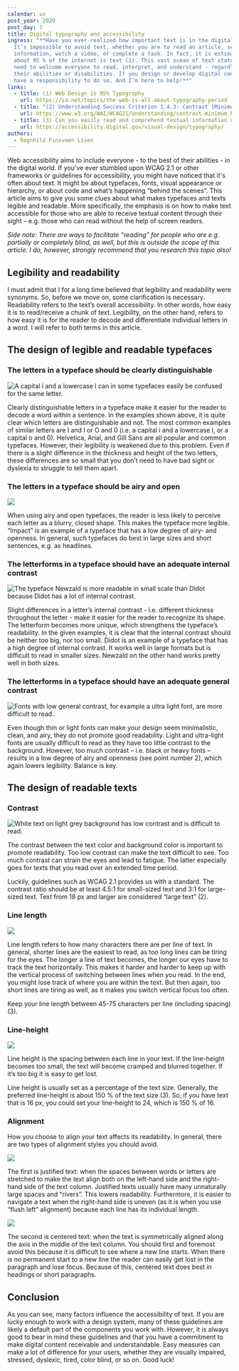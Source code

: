 ```yaml
---
calendar: ux
post_year: 2020
post_day: 7
title: Digital typography and accessibility
ingress: "**Have you ever realized how important text is in the digital sphere?
  It’s impossible to avoid text, whether you are to read an article, search for
  information, watch a video, or complete a task. In fact, it is estimated that
  about 95 % of the internet is text (1). This vast ocean of text states the
  need to welcome everyone to read, interpret, and understand - regardless of
  their abilities or disabilities. If you design or develop digital content, you
  have a responsibility to do so. And I’m here to help!**"
links:
  - title: (1) Web Design is 95% Typography
    url: https://ia.net/topics/the-web-is-all-about-typography-period
  - title: "(2) Understanding Success Criterion 1.4.3: Contrast (Minimum)"
    url: https://www.w3.org/WAI/WCAG21/Understanding/contrast-minimum.html
  - title: (3) Can you easily read and comprehend textual information on the page?
    url: https://accessibility.digital.gov/visual-design/typography/
authors:
  - Ragnhild Finsveen Liven
---
```

Web accessibility aims to include everyone - to the best of their abilities - in the digital world. If you’ve ever stumbled upon WCAG 2.1 or other frameworks or guidelines for accessibility, you might have noticed that it's often about text. It might be about typefaces, fonts, visual appearance or hierarchy, or about code and what’s happening “behind the scenes”. This article aims to give you some clues about what makes typefaces and texts legible and readable. More specifically, the emphasis is on how to make text accessible for those who are able to receive textual content through their sight – e.g. those who can read without the help of screen readers. 

*Side note: There are ways to facilitate “reading” for people who are e.g. partially or completely blind, as well, but this is outside the scope of this article. I do, however, strongly recommend that you research this topic also!*

## Legibility and readability

I must admit that I for a long time believed that legibility and readability were synonyms. So, before we move on, some clarification is necessary. Readability refers to the text’s overall accessibility. In other words, how easy it is to read/receive a chunk of text. Legibility, on the other hand, refers to how easy it is for the reader to decode and differentiate individual letters in a word. I will refer to both terms in this article.

## The design of legible and readable typefaces

### The letters in a typeface should be clearly distinguishable

![A capital i and a lowercase l can in some typefaces easily be confused for the same letter.](/assets/unique-letters.png)

Clearly distinguishable letters in a typeface make it easier for the reader to decode a word within a sentence. In the examples shown above, it is quite clear which letters are distinguishable and not. The most common examples of similar letters are I and l or O and 0 (i.e. a capital i and a lowercase l, or a capital o and 0). Helvetica, Arial, and Gill Sans are all popular and common typefaces. However, their legibility is weakened due to this problem. Even if there is a slight difference in the thickness and height of the two letters, these differences are so small that you don’t need to have bad sight or dyslexia to struggle to tell them apart.

### The letters in a typeface should be airy and open

![](/assets/airy-and-open-letters.png)

When using airy and open typefaces, the reader is less likely to perceive each letter as a blurry, closed shape. This makes the typeface more legible. “Impact” is an example of a typeface that has a low degree of airy- and openness. In general, such typefaces do best in large sizes and short sentences, e.g. as headlines.

### The letterforms in a typeface should have an adequate internal contrast

![The typeface Newzald is more readable in small scale than Didot because Didot has a lot of internal contrast.](/assets/internal-contrast.png)

Slight differences in a letter’s internal contrast - i.e. different thickness throughout the letter - make it easier for the reader to recognize its shape. The letterform becomes more unique, which strengthens the typeface’s readability. In the given examples, it is clear that the internal contrast should be neither too big, nor too small. Didot is an example of a typeface that has a high degree of internal contrast. It works well in large formats but is difficult to read in smaller sizes. Newzald on the other hand works pretty well in both sizes.

### The letterforms in a typeface should have an adequate general contrast

![Fonts with low general contrast, for example a ultra light font, are more difficult to read.](/assets/general-contrast.png)

Even though thin or light fonts can make your design seem minimalistic, clean, and airy, they do not promote good readability. Light and ultra-light fonts are usually difficult to read as they have too little contrast to the background. However, too much contrast – i.e. black or heavy fonts – results in a low degree of airy and openness (see point number 2), which again lowers legibility. Balance is key.

## The design of readable texts

### Contrast

![White text on light grey background has low contrast and is difficult to read.](/assets/contrast.png)

The contrast between the text color and background color is important to promote readability. Too low contrast can make the text difficult to see. Too much contrast can strain the eyes and lead to fatigue. The latter especially goes for texts that you read over an extended time period.

Luckily, guidelines such as WCAG 2.1 provides us with a standard. The contrast ratio should be at least 4.5:1 for small-sized text and 3:1 for large-sized text. Text from 18 px and larger are considered “large text” (2).

### Line length

![](/assets/line-lenght.png)

Line length refers to how many characters there are per line of text. In general, shorter lines are the easiest to read, as too long lines can be tiring for the eyes. The longer a line of text becomes, the longer our eyes have to track the text horizontally. This makes it harder and harder to keep up with the vertical process of switching between lines when you read. In the end, you might lose track of where you are within the text. But then again, too short lines are tiring as well, as it makes you switch vertical focus too often.

Keep your line length between 45-75 characters per line (including spacing) (3).

### Line-height

![](/assets/line-height.png)

Line height is the spacing between each line in your text. If the line-height becomes too small, the text will become cramped and blurred together. If it’s too big it is easy to get lost.

Line height is usually set as a percentage of the text size. Generally, the preferred line-height is about 150 % of the text size (3). So, if you have text that is 16 px, you could set your line-height to 24, which is 150 % of 16.

### Alignment

How you choose to align your text affects its readability. In general, there are two types of alignment styles you should avoid.

![](/assets/justified-rivers.png)

The first is justified text: when the spaces between words or letters are stretched to make the text align both on the left-hand side and the right-hand side of the text column. Justified texts usually have many unnaturally large spaces and “rivers”. This lowers readability. Furthermore, it is easier to navigate a text when the right-hand side is uneven (as it is when you use “flush left” alignment) because each line has its individual length.

![](/assets/centered.png)

The second is centered text: when the text is symmetrically aligned along the axis in the middle of the text column. You should first and foremost avoid this because it is difficult to see where a new line starts. When there is no permanent start to a new line the reader can easily get lost in the paragraph and lose focus. Because of this, centered text does best in headings or short paragraphs.

## Conclusion

As you can see, many factors influence the accessibility of text. If you are lucky enough to work with a design system, many of these guidelines are likely a default part of the components you work with. However, it is always good to bear in mind these guidelines and that you have a commitment to make digital content receivable and understandable. Easy measures can make a lot of difference for your users, whether they are visually impaired, stressed, dyslexic, tired, color blind, or so on. Good luck!